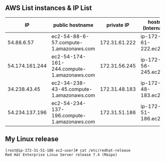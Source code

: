 ## **AWS List instances & IP List**

|IP |public hostname|private IP|hostname (Internal DNS)|
|---|---|---|---|
|54.88.6.57|ec2-54-88-6-57.compute-1.amazonaws.com|172.31.61.222|ip-172-31-61-222.ec2.internal|
|54.174.161.244|ec2-54-174-161-244.compute-1.amazonaws.com|172.31.56.245|ip-172-31-56-245.ec2.internal|
|34.238.43.45|ec2-34-238-43-45.compute-1.amazonaws.com|172.31.48.183|ip-172-31-48-183.ec2.interna|
|54.234.137.196|ec2-54-234-137-196.compute-1.amazonaws.com|172.31.51.186|ip-172-31-51-186.ec2.internal|

## **My Linux release**
```
[root@ip-172-31-51-186 ec2-user]# cat /etc/redhat-release
Red Hat Enterprise Linux Server release 7.4 (Maipo)
```